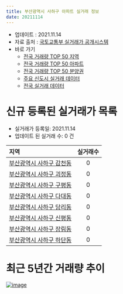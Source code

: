```yaml
---
title: 부산광역시 사하구 아파트 실거래 정보
date: 20211114
---
```


* 업데이트 : 2021.11.14
* 자료 출처 : [국토교통부 실거래가 공개시스템](http://rt.molit.go.kr)
* 바로 가기
    * [전국 거래량 TOP 50 지역](https://apt-info.github.io/apt-trade-info/tr)
    * [전국 거래량 TOP 50 아파트](https://apt-info.github.io/apt-trade-info/ta)
    * [전국 거래량 TOP 50 분양권](https://apt-info.github.io/apt-trade-info/tb)
    * [주요 신도시 실거래 데이터](https://apt-info.github.io/apt-trade-info/newtown)
    * [전국 실거래 데이터](https://apt-info.github.io/apt-trade-info/all)



<script async src="https://pagead2.googlesyndication.com/pagead/js/adsbygoogle.js"></script>
<!-- 기본광고 -->
<ins class="adsbygoogle"
     style="display:block"
     data-ad-client="ca-pub-1142216861245946"
     data-ad-slot="4805727019"
     data-ad-format="auto"
     data-full-width-responsive="true"></ins>
<script>
     (adsbygoogle = window.adsbygoogle || []).push({});
</script>


# 신규 등록된 실거래가 목록

* 실거래가 등록일: 2021.11.14
* 업데이트 된 실거래 수: 0 건


|지역|실거래수|
|:---|:---:|
|[부산광역시 사하구 감천동](https://apt-info.github.io/apt-trade-info/r384)|0|
|[부산광역시 사하구 괴정동](https://apt-info.github.io/apt-trade-info/r377)|0|
|[부산광역시 사하구 구평동](https://apt-info.github.io/apt-trade-info/r383)|0|
|[부산광역시 사하구 다대동](https://apt-info.github.io/apt-trade-info/r382)|0|
|[부산광역시 사하구 당리동](https://apt-info.github.io/apt-trade-info/r378)|0|
|[부산광역시 사하구 신평동](https://apt-info.github.io/apt-trade-info/r380)|0|
|[부산광역시 사하구 장림동](https://apt-info.github.io/apt-trade-info/r381)|0|
|[부산광역시 사하구 하단동](https://apt-info.github.io/apt-trade-info/r379)|0|



<script async src="https://pagead2.googlesyndication.com/pagead/js/adsbygoogle.js"></script>
<!-- 기본광고 -->
<ins class="adsbygoogle"
     style="display:block"
     data-ad-client="ca-pub-1142216861245946"
     data-ad-slot="4805727019"
     data-ad-format="auto"
     data-full-width-responsive="true"></ins>
<script>
     (adsbygoogle = window.adsbygoogle || []).push({});
</script>


# 최근 5년간 거래량 추이


<div style="width:100%;">
    <canvas id="deal_progress" height="200"></canvas>
</div>

<script>
new Chart(document.getElementById("deal_progress"), {
    type: 'line',
    data: {
        labels: ['16.01','16.02','16.03','16.04','16.05','16.06','16.07','16.08','16.09','16.10','16.11','16.12','17.01','17.02','17.03','17.04','17.05','17.06','17.07','17.08','17.09','17.10','17.11','17.12','18.01','18.02','18.03','18.04','18.05','18.06','18.07','18.08','18.09','18.10','18.11','18.12','19.01','19.02','19.03','19.04','19.05','19.06','19.07','19.08','19.09','19.10','19.11','19.12','20.01','20.02','20.03','20.04','20.05','20.06','20.07','20.08','20.09','20.10','20.11','20.12','21.01','21.02','21.03','21.04','21.05','21.06','21.07','21.08','21.09','21.10','21.11'],
        datasets: [{
            label: '매매/분양권',
            data: [335,413,545,516,406,524,585,619,707,975,737,521,335,527,554,485,471,488,428,387,329,303,324,249,306,305,367,280,292,229,190,220,208,291,217,198,215,252,239,241,225,198,214,202,209,330,526,510,312,439,260,470,503,665,547,771,487,831,1614,1021,387,373,580,483,624,743,530,417,332,314,39],
            borderColor: "rgba(66, 133, 243, 1)",
            backgroundColor: "rgba(66, 133, 243, 0.05)",
            borderWidth: 1,
            pointRadius: 0,
            fill: false,
            lineTension: 0
        },{
            label: '전/월세',
            data: [176,179,233,223,171,189,163,181,199,283,238,264,212,285,287,277,294,298,239,210,209,203,201,213,233,249,301,259,253,232,188,179,173,272,197,198,254,296,286,243,250,226,234,219,177,204,207,218,158,294,217,210,206,180,234,255,243,232,290,281,262,272,335,312,317,314,310,274,214,180,55],
            borderColor: "rgba(255, 90, 0, 1)",
            backgroundColor: "rgba(255, 90, 0, 0.05)",
            borderWidth: 1,
            pointRadius: 0,
            fill: false,
            lineTension: 0
        },{
            label: '합계',
            data: [511,592,778,739,577,713,748,800,906,1258,975,785,547,812,841,762,765,786,667,597,538,506,525,462,539,554,668,539,545,461,378,399,381,563,414,396,469,548,525,484,475,424,448,421,386,534,733,728,470,733,477,680,709,845,781,1026,730,1063,1904,1302,649,645,915,795,941,1057,840,691,546,494,94],
            borderColor: "rgba(0, 0, 0, 1)",
            backgroundColor: "rgba(0, 0, 0, 0.03)",
            borderWidth: 0.1,
            pointRadius: 0,
            fill: true,
            lineTension: 0
        }
        ]
    },
    options: {
        responsive: true,
        title: {
            display: false
        },
        tooltips: {
            mode: 'index',
            intersect: false
        },
        hover: {
            mode: 'nearest',
            intersect: true
        },
        scales: {
            xAxes: [{
                display: true,
                scaleLabel: {
                    display: true,
                    labelString: '년/월'
                }
            }],
            yAxes: [{
                display: true,
                ticks: {
                    suggestedMin: 0,
                },
                scaleLabel: {
                    display: true,
                    labelString: '실거래 수'
                }
            }]
        }
    }
});

</script>


[![image](https://apt-info.github.io/images/2020-01-03-apt-trade-info/1024x500.png)](https://play.google.com/store/apps/details?id=com.aptinfo.apttradeinfo)

